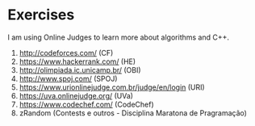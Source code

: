 # Exercises
I am using Online Judges to learn more about algorithms and C++.

 1. http://codeforces.com/                            (CF)
 2. https://www.hackerrank.com/                       (HE)
 3. http://olimpiada.ic.unicamp.br/                   (OBI)
 4. http://www.spoj.com/                              (SPOJ)
 5. https://www.urionlinejudge.com.br/judge/en/login  (URI)
 6. https://uva.onlinejudge.org/                      (UVa)
 7. https://www.codechef.com/                         (CodeChef)
 8. zRandom (Contests e outros - Disciplina Maratona de Pragramação)

